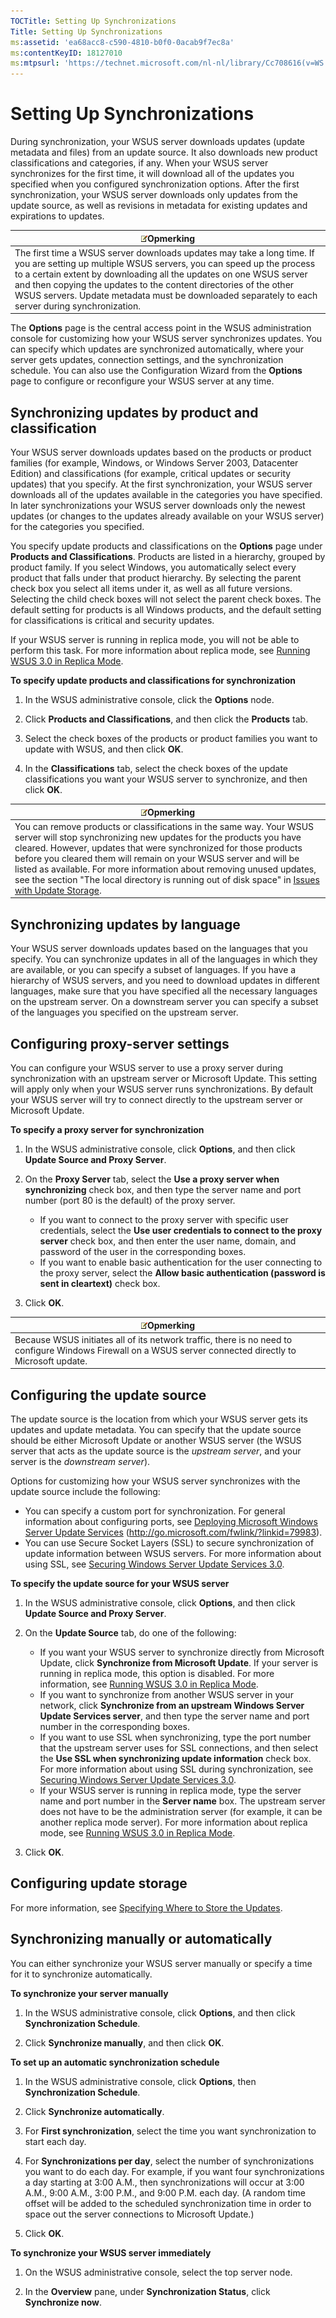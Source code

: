 ```yaml
---
TOCTitle: Setting Up Synchronizations
Title: Setting Up Synchronizations
ms:assetid: 'ea68acc8-c590-4810-b0f0-0acab9f7ec8a'
ms:contentKeyID: 18127010
ms:mtpsurl: 'https://technet.microsoft.com/nl-nl/library/Cc708616(v=WS.10)'
---
```


Setting Up Synchronizations
===========================

During synchronization, your WSUS server downloads updates (update metadata and files) from an update source. It also downloads new product classifications and categories, if any. When your WSUS server synchronizes for the first time, it will download all of the updates you specified when you configured synchronization options. After the first synchronization, your WSUS server downloads only updates from the update source, as well as revisions in metadata for existing updates and expirations to updates.

| ![](/security-updates/images/Cc708616.note(WS.10).gif)Opmerking                                                                                                                                                                                                                                                                                                                   |
|----------------------------------------------------------------------------------------------------------------------------------------------------------------------------------------------------------------------------------------------------------------------------------------------------------------------------------------------------------------------------------------------|
| The first time a WSUS server downloads updates may take a long time. If you are setting up multiple WSUS servers, you can speed up the process to a certain extent by downloading all the updates on one WSUS server and then copying the updates to the content directories of the other WSUS servers. Update metadata must be downloaded separately to each server during synchronization. |

The **Options** page is the central access point in the WSUS administration console for customizing how your WSUS server synchronizes updates. You can specify which updates are synchronized automatically, where your server gets updates, connection settings, and the synchronization schedule. You can also use the Configuration Wizard from the **Options** page to configure or reconfigure your WSUS server at any time.

Synchronizing updates by product and classification
---------------------------------------------------

Your WSUS server downloads updates based on the products or product families (for example, Windows, or Windows Server 2003, Datacenter Edition) and classifications (for example, critical updates or security updates) that you specify. At the first synchronization, your WSUS server downloads all of the updates available in the categories you have specified. In later synchronizations your WSUS server downloads only the newest updates (or changes to the updates already available on your WSUS server) for the categories you specified.

You specify update products and classifications on the **Options** page under **Products and Classifications**. Products are listed in a hierarchy, grouped by product family. If you select Windows, you automatically select every product that falls under that product hierarchy. By selecting the parent check box you select all items under it, as well as all future versions. Selecting the child check boxes will not select the parent check boxes. The default setting for products is all Windows products, and the default setting for classifications is critical and security updates.

If your WSUS server is running in replica mode, you will not be able to perform this task. For more information about replica mode, see [Running WSUS 3.0 in Replica Mode](https://technet.microsoft.com/9bd4a31c-64b9-48d5-a9e8-2f01e7febd6d).

**To specify update products and classifications for synchronization**
1.  In the WSUS administrative console, click the **Options** node.

2.  Click **Products and Classifications**, and then click the **Products** tab.

3.  Select the check boxes of the products or product families you want to update with WSUS, and then click **OK**.

4.  In the **Classifications** tab, select the check boxes of the update classifications you want your WSUS server to synchronize, and then click **OK**.

| ![](/security-updates/images/Cc708616.note(WS.10).gif)Opmerking                                                                                                                                                                                                                                                                                                                                                                                                                                                          |
|-------------------------------------------------------------------------------------------------------------------------------------------------------------------------------------------------------------------------------------------------------------------------------------------------------------------------------------------------------------------------------------------------------------------------------------------------------------------------------------------------------------------------------------|
| You can remove products or classifications in the same way. Your WSUS server will stop synchronizing new updates for the products you have cleared. However, updates that were synchronized for those products before you cleared them will remain on your WSUS server and will be listed as available. For more information about removing unused updates, see the section "The local directory is running out of disk space" in [Issues with Update Storage](https://technet.microsoft.com/a7a947d7-c2db-45e4-9495-70aba6d059fe). |

Synchronizing updates by language
---------------------------------

Your WSUS server downloads updates based on the languages that you specify. You can synchronize updates in all of the languages in which they are available, or you can specify a subset of languages. If you have a hierarchy of WSUS servers, and you need to download updates in different languages, make sure that you have specified all the necessary languages on the upstream server. On a downstream server you can specify a subset of the languages you specified on the upstream server.

Configuring proxy-server settings
---------------------------------

You can configure your WSUS server to use a proxy server during synchronization with an upstream server or Microsoft Update. This setting will apply only when your WSUS server runs synchronizations. By default your WSUS server will try to connect directly to the upstream server or Microsoft Update.

**To specify a proxy server for synchronization**
1.  In the WSUS administrative console, click **Options**, and then click **Update Source and Proxy Server**.

2.  On the **Proxy Server** tab, select the **Use a proxy server when synchronizing** check box, and then type the server name and port number (port 80 is the default) of the proxy server.

    -   If you want to connect to the proxy server with specific user credentials, select the **Use user credentials to connect to the proxy server** check box, and then enter the user name, domain, and password of the user in the corresponding boxes.
    -   If you want to enable basic authentication for the user connecting to the proxy server, select the **Allow basic authentication (password is sent in cleartext)** check box.

3.  Click **OK**.

| ![](/security-updates/images/Cc708616.note(WS.10).gif)Opmerking                                                                                 |
|------------------------------------------------------------------------------------------------------------------------------------------------------------|
| Because WSUS initiates all of its network traffic, there is no need to configure Windows Firewall on a WSUS server connected directly to Microsoft update. |

Configuring the update source
-----------------------------

The update source is the location from which your WSUS server gets its updates and update metadata. You can specify that the update source should be either Microsoft Update or another WSUS server (the WSUS server that acts as the update source is the *upstream server*, and your server is the *downstream server*).

Options for customizing how your WSUS server synchronizes with the update source include the following:

-   You can specify a custom port for synchronization. For general information about configuring ports, see [Deploying Microsoft Windows Server Update Services](http://go.microsoft.com/fwlink/?linkid=79983) (http://go.microsoft.com/fwlink/?linkid=79983).
-   You can use Secure Socket Layers (SSL) to secure synchronization of update information between WSUS servers. For more information about using SSL, see [Securing Windows Server Update Services 3.0](https://technet.microsoft.com/0cec40ba-2561-4164-9616-fbca06464de8).

**To specify the update source for your WSUS server**
1.  In the WSUS administrative console, click **Options**, and then click **Update Source and Proxy Server**.

2.  On the **Update Source** tab, do one of the following:

    -   If you want your WSUS server to synchronize directly from Microsoft Update, click **Synchronize from Microsoft Update**. If your server is running in replica mode, this option is disabled. For more information, see [Running WSUS 3.0 in Replica Mode](https://technet.microsoft.com/9bd4a31c-64b9-48d5-a9e8-2f01e7febd6d).
    -   If you want to synchronize from another WSUS server in your network, click **Synchronize from an upstream Windows Server Update Services server**, and then type the server name and port number in the corresponding boxes.
    -   If you want to use SSL when synchronizing, type the port number that the upstream server uses for SSL connections, and then select the **Use SSL when synchronizing update information** check box. For more information about using SSL during synchronization, see [Securing Windows Server Update Services 3.0](https://technet.microsoft.com/0cec40ba-2561-4164-9616-fbca06464de8).
    -   If your WSUS server is running in replica mode, type the server name and port number in the **Server name** box. The upstream server does not have to be the administration server (for example, it can be another replica mode server). For more information about replica mode, see [Running WSUS 3.0 in Replica Mode](https://technet.microsoft.com/9bd4a31c-64b9-48d5-a9e8-2f01e7febd6d).

3.  Click **OK**.

Configuring update storage
--------------------------

For more information, see [Specifying Where to Store the Updates](https://technet.microsoft.com/957a1ec6-4c55-4cb3-8dbd-b8d05f63320d).

Synchronizing manually or automatically
---------------------------------------

You can either synchronize your WSUS server manually or specify a time for it to synchronize automatically.

**To synchronize your server manually**
1.  In the WSUS administrative console, click **Options**, and then click **Synchronization Schedule**.

2.  Click **Synchronize manually**, and then click **OK**.

**To set up an automatic synchronization schedule**
1.  In the WSUS administrative console, click **Options**, then **Synchronization Schedule**.

2.  Click **Synchronize automatically**.

3.  For **First synchronization**, select the time you want synchronization to start each day.

4.  For **Synchronizations per day**, select the number of synchronizations you want to do each day. For example, if you want four synchronizations a day starting at 3:00 A.M., then synchronizations will occur at 3:00 A.M., 9:00 A.M., 3:00 P.M., and 9:00 P.M. each day. (A random time offset will be added to the scheduled synchronization time in order to space out the server connections to Microsoft Update.)

5.  Click **OK**.

**To synchronize your WSUS server immediately**
1.  On the WSUS administrative console, select the top server node.

2.  In the **Overview** pane, under **Synchronization Status**, click **Synchronize now**.
